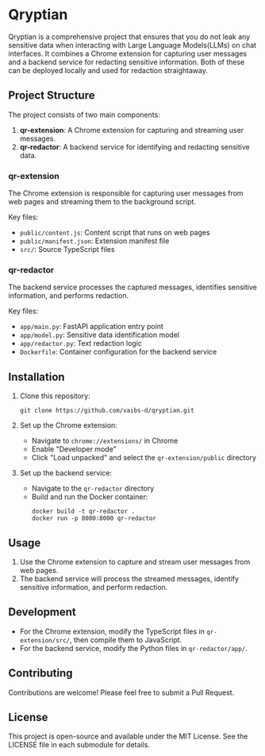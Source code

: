 # Qryptian

Qryptian is a comprehensive project that ensures that you do not leak any sensitive data when interacting with Large Language Models(LLMs) on chat interfaces. It combines a Chrome extension for capturing user messages and a backend service for redacting sensitive information. Both of these can be deployed locally and used for redaction straightaway.

## Project Structure

The project consists of two main components:

1. **qr-extension**: A Chrome extension for capturing and streaming user messages.
2. **qr-redactor**: A backend service for identifying and redacting sensitive data.

### qr-extension

The Chrome extension is responsible for capturing user messages from web pages and streaming them to the background script.

Key files:
- `public/content.js`: Content script that runs on web pages
- `public/manifest.json`: Extension manifest file
- `src/`: Source TypeScript files

### qr-redactor

The backend service processes the captured messages, identifies sensitive information, and performs redaction.

Key files:
- `app/main.py`: FastAPI application entry point
- `app/model.py`: Sensitive data identification model
- `app/redactor.py`: Text redaction logic
- `Dockerfile`: Container configuration for the backend service

## Installation

1. Clone this repository:
   ```
   git clone https://github.com/vaibs-d/qryptian.git
   ```

2. Set up the Chrome extension:
   - Navigate to `chrome://extensions/` in Chrome
   - Enable "Developer mode"
   - Click "Load unpacked" and select the `qr-extension/public` directory

3. Set up the backend service:
   - Navigate to the `qr-redactor` directory
   - Build and run the Docker container:
     ```
     docker build -t qr-redactor .
     docker run -p 8000:8000 qr-redactor
     ```

## Usage

1. Use the Chrome extension to capture and stream user messages from web pages.
2. The backend service will process the streamed messages, identify sensitive information, and perform redaction.

## Development

- For the Chrome extension, modify the TypeScript files in `qr-extension/src/`, then compile them to JavaScript.
- For the backend service, modify the Python files in `qr-redactor/app/`.

## Contributing

Contributions are welcome! Please feel free to submit a Pull Request.

## License

This project is open-source and available under the MIT License. See the LICENSE file in each submodule for details.
